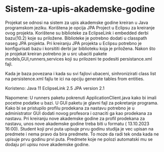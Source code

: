# Sistem-za-upis-akademske-godine
Projekat se odnosi na sistem za upis akademske godine kreiran u Java programskom jeziku.  Korištena je opcija JPA Project u Eclipsu za kreiranje ovog projekta. Korištene su biblioteke za EclipseLink i embedded derbi bazu(10.2) koje su priložene.  Biblioteke je potrebno dodati u classpath naseg JPA projekta. Pri kreiranju JPA projekta u Eclipsu potrebno je konfigurisati bazu i korsititi derbi jar biblioteku koja je priložena.  Nakon što je projekat kreiran potrebno je u src ubaciti pakete models,GUI,runners,services koji su prilozeni te  podesiti persistance.xml fajl. 

Kada je baza povezana i kada su svi fajlovi ubaceni, sinhronizirati class list na persistence.xml fajlu te ici na opciju generate tables from entities.



Koristeno:
Java 11
EclipseLink 2.5 
JPA version 2.1

Napomene: 
U runners paketu pokrenuti ApplicationClient.java kako bi imali pocetne podatke u bazi. 
U GUI paketu je glavni fajl za pokretanje programa.
Kako bi se pristupilo profilu prodekana za nastavu potrebno je u administrator GUI dodati novog profesora i oznaciti ga kao prodekana za nastavu.
Pri kreiranju nove akademske godine za profil prodekana za nastavu, unos nove akademske godine treba biti u formatu ( 13.10.2023 16:00). 
Student koji prvi puta upisuje prvu godinu studija je vec upisan na predmete i nema pravo da bira predmete. To moze da radi tek onda kada ne upisuje prvu godinu prvi puta. Predmete koje ne polozi automatski mu se dodaju pri upisu nove akademske godine. 
